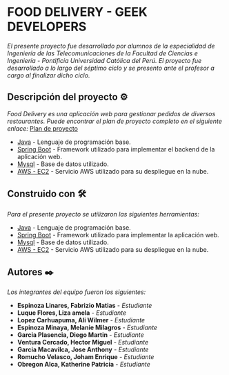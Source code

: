 # FOOD DELIVERY - GEEK DEVELOPERS

_El presente proyecto fue desarrollado por alumnos de la especialidad de Ingeniería de las Telecomunicaciones de la Facultad de Ciencias e Ingeniería - Pontificia Universidad Católica del Perú. El proyecto fue desarrollado a lo largo del séptimo ciclo y se presento ante el profesor a cargo al finalizar dicho ciclo._

## Descripción del proyecto ⚙️

_Food Delivery es una aplicación web para gestionar pedidos de diversos restaurantes. Puede encontrar el plan de proyecto completo en el siguiente enlace:_
[Plan de proyecto](https://docs.google.com/document/d/12ija4k3EWv2nS8rx04lJ71Q5PkHXhzOIaxQZRHwORLk/edit?usp=sharing)

* [Java](https://en.wikipedia.org/wiki/Java_(programming_language)) - Lenguaje de programación base.
* [Spring Boot](https://spring.io/projects/spring-boot) - Framework utilizado para implementar el backend de la aplicación web.
* [Mysql](https://www.mysql.com/) - Base de datos utilizado.
* [AWS - EC2](https://aws.amazon.com/ec2/?nc2=h_ql_prod_fs_ec2&ec2-whats-new.sort-by=item.additionalFields.postDateTime&ec2-whats-new.sort-order=desc) - Servicio AWS utilizado para su despliegue en la nube.

## Construido con 🛠️

_Para el presente proyecto se utilizaron las siguientes herramientas:_

* [Java](https://en.wikipedia.org/wiki/Java_(programming_language)) - Lenguaje de programación base.
* [Spring Boot](https://spring.io/projects/spring-boot) - Framework utilizado para implementar la aplicación web.
* [Mysql](https://www.mysql.com/) - Base de datos utilizado.
* [AWS - EC2](https://aws.amazon.com/ec2/?nc2=h_ql_prod_fs_ec2&ec2-whats-new.sort-by=item.additionalFields.postDateTime&ec2-whats-new.sort-order=desc) - Servicio AWS utilizado para su despliegue en la nube.

## Autores ✒️

_Los integrantes del equipo fueron los siguientes:_

* **Espinoza Linares, Fabrizio Matias** - *Estudiante*
* **Luque Flores, Liza amela** - *Estudiante*
* **Lopez Carhuapuma, Ali Wilmer** - *Estudiante*
* **Espinoza Minaya, Melanie Milagros** - *Estudiante*
* **Garcia Plasencia, Diego Martin** - *Estudiante*
* **Ventura Cercado, Hector Miguel** - *Estudiante*
* **Garcia Macavilca, Jose Anthony** - *Estudiante*
* **Romucho Velasco, Joham Enrique** - *Estudiante*
* **Obregon Alca, Katherine Patricia** - *Estudiante*
